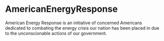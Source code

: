 # AmericanEnergyResponse
American Energy Response is an initiative of concerned Americans dedicated to combating the energy crisis our nation has been placed in due to the unconscionable actions of our government.
